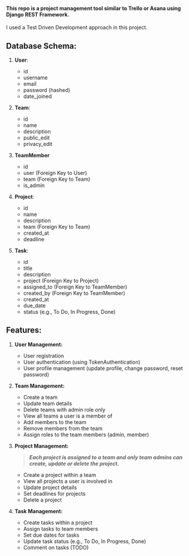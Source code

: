 #### This repo is a project management tool similar to Trello or Asana using Django REST Framework.
I used a Test Driven Development approach in this project.

## Database Schema:

1. **User**:
   - id
   - username
   - email
   - password (hashed)
   - date_joined

2. **Team**:
   - id
   - name
   - description
   - public_edit
   - privacy_edit

3. **TeamMember**
   - id
   - user (Foreign Key to User)
   - team (Foreign Key to Team)
   - is_admin

4. **Project**:
   - id
   - name
   - description
   - team (Foreign Key to Team)
   - created_at
   - deadline

5. **Task**:
   - id
   - title
   - description
   - project (Foreign Key to Project)
   - assigned_to (Foreign Key to TeamMember)
   - created_by (Foreign Key to TeamMember)
   - created_at
   - due_date
   - status (e.g., To Do, In Progress, Done)

## Features:

1. **User Management:**

   - User registration
   - User authentication (using TokenAuthentication)
   - User profile management (update profile, change password, reset password)

2. **Team Management:**

   - Create a team
   - Update team details
   - Delete teams with admin role only
   - View all teams a user is a member of
   - Add members to the team
   - Remove members from the team
   - Assign roles to the team members (admin, member)

3. **Project Management:**

   > ***Each project is assigned to a team and only team admins can create, update or delete the project.***
   - Create a project within a team
   - View all projects a user is involved in
   - Update project details
   - Set deadlines for projects
   - Delete a project

4. **Task Management:**

   - Create tasks within a project
   - Assign tasks to team members
   - Set due dates for tasks
   - Update task status (e.g., To Do, In Progress, Done)
   - Comment on tasks (TODO)
